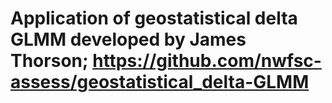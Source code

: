 # Application of geostatistical delta GLMM developed by James Thorson; https://github.com/nwfsc-assess/geostatistical_delta-GLMM
